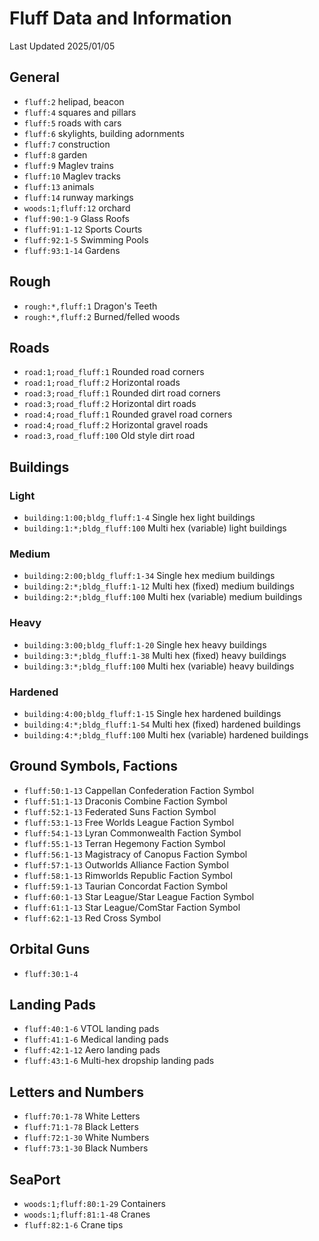 # Fluff Data and Information

Last Updated 2025/01/05

## General

- `fluff:2` helipad, beacon
- `fluff:4` squares and pillars
- `fluff:5` roads with cars
- `fluff:6` skylights, building adornments
- `fluff:7` construction
- `fluff:8` garden
- `fluff:9` Maglev trains
- `fluff:10` Maglev tracks
- `fluff:13` animals
- `fluff:14` runway markings
- `woods:1;fluff:12` orchard
- `fluff:90:1-9` Glass Roofs
- `fluff:91:1-12` Sports Courts
- `fluff:92:1-5` Swimming Pools
- `fluff:93:1-14` Gardens

## Rough

- `rough:*,fluff:1` Dragon's Teeth
- `rough:*,fluff:2` Burned/felled woods

## Roads

- `road:1;road_fluff:1` Rounded road corners
- `road:1;road_fluff:2` Horizontal roads
- `road:3;road_fluff:1` Rounded dirt road corners
- `road:3;road_fluff:2` Horizontal dirt roads
- `road:4;road_fluff:1` Rounded gravel road corners
- `road:4;road_fluff:2` Horizontal gravel roads
- `road:3,road_fluff:100` Old style dirt road

## Buildings

### Light

- `building:1:00;bldg_fluff:1-4` Single hex light buildings
- `building:1:*;bldg_fluff:100` Multi hex (variable) light buildings

### Medium

- `building:2:00;bldg_fluff:1-34` Single hex medium buildings
- `building:2:*;bldg_fluff:1-12` Multi hex (fixed) medium buildings
- `building:2:*;bldg_fluff:100` Multi hex (variable) medium buildings

### Heavy

- `building:3:00;bldg_fluff:1-20` Single hex heavy buildings
- `building:3:*;bldg_fluff:1-38` Multi hex (fixed) heavy buildings
- `building:3:*;bldg_fluff:100` Multi hex (variable) heavy buildings

### Hardened

- `building:4:00;bldg_fluff:1-15` Single hex hardened buildings
- `building:4:*;bldg_fluff:1-54` Multi hex (fixed) hardened buildings
- `building:4:*;bldg_fluff:100` Multi hex (variable) hardened buildings

## Ground Symbols, Factions

- `fluff:50:1-13` Cappellan Confederation Faction Symbol
- `fluff:51:1-13` Draconis Combine Faction Symbol
- `fluff:52:1-13` Federated Suns Faction Symbol
- `fluff:53:1-13` Free Worlds League Faction Symbol
- `fluff:54:1-13` Lyran Commonwealth Faction Symbol
- `fluff:55:1-13` Terran Hegemony Faction Symbol
- `fluff:56:1-13` Magistracy of Canopus Faction Symbol
- `fluff:57:1-13` Outworlds Alliance Faction Symbol
- `fluff:58:1-13` Rimworlds Republic Faction Symbol
- `fluff:59:1-13` Taurian Concordat Faction Symbol
- `fluff:60:1-13` Star League/Star League Faction Symbol
- `fluff:61:1-13` Star League/ComStar Faction Symbol
- `fluff:62:1-13` Red Cross Symbol

## Orbital Guns

- `fluff:30:1-4`

## Landing Pads

- `fluff:40:1-6` VTOL landing pads
- `fluff:41:1-6` Medical landing pads
- `fluff:42:1-12` Aero landing pads
- `fluff:43:1-6` Multi-hex dropship landing pads

## Letters and Numbers

- `fluff:70:1-78` White Letters
- `fluff:71:1-78` Black Letters
- `fluff:72:1-30` White Numbers
- `fluff:73:1-30` Black Numbers

## SeaPort

- `woods:1;fluff:80:1-29` Containers
- `woods:1;fluff:81:1-48` Cranes
- `fluff:82:1-6` Crane tips
